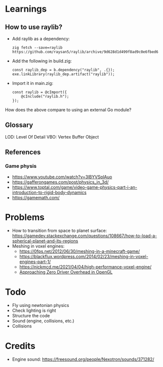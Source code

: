 # Learnings

## How to use raylib?

- Add raylib as a dependency:
    ```
    zig fetch --save=raylib https://github.com/raysan5/raylib/archive/9d628d1d499f8ad9c0e6fbed69914cecb611d6cd.tar.gz
    ```
- Add the following in build.zig:
    ```
    const raylib_dep = b.dependency("raylib", .{});
    exe.linkLibrary(raylib_dep.artifact("raylib"));
    ```
- Import it in main.zig:
    ```
    const raylib = @cImport({
        @cInclude("raylib.h");
    });
    ```

How does the above compare to using an external Go module?

## Glossary

LOD: Level Of Detail
VBO: Vertex Buffer Object

## References

### Game physis

- https://www.youtube.com/watch?v=3lBYVSplAuo
- https://gafferongames.com/post/physics_in_3d/
- https://www.toptal.com/game/video-game-physics-part-i-an-introduction-to-rigid-body-dynamics
- https://gamemath.com/

# Problems

- How to transition from space to planet surface: https://gamedev.stackexchange.com/questions/108667/how-to-load-a-spherical-planet-and-its-regions
- Meshing in voxel engines:
    - https://0fps.net/2012/06/30/meshing-in-a-minecraft-game/
    - https://blackflux.wordpress.com/2014/02/23/meshing-in-voxel-engines-part-1/
    - https://nickmcd.me/2021/04/04/high-performance-voxel-engine/
    - [Approaching Zero Driver Overhead in OpenGL](https://gdcvault.com/play/1020791/)

# Todo

- Fly using newtonian physics
- Check lighting is right
- Structure the code
- Sound (engine, collisions, etc.)
- Collisions

# Credits

- Engine sound: https://freesound.org/people/Nexotron/sounds/371282/